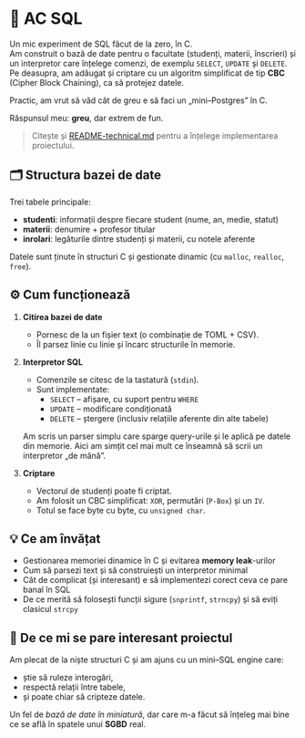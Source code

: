 # 🚀 AC SQL

Un mic experiment de SQL făcut de la zero, în C.  
Am construit o bază de date pentru o facultate (studenți, materii, înscrieri) și un interpretor care înțelege comenzi,
de exemplu `SELECT`, `UPDATE` și `DELETE`.  
Pe deasupra, am adăugat și criptare cu un algoritm simplificat de tip **CBC** (Cipher Block Chaining), ca să protejez datele.

Practic, am vrut să văd cât de greu e să faci un „mini–Postgres” în C.

Răspunsul meu: **greu**, dar extrem de fun.

> Citește și [README-technical.md](./README-technical.md) pentru a înțelege implementarea proiectului.

## 🗂 Structura bazei de date

Trei tabele principale:
- **studenti**: informații despre fiecare student (nume, an, medie, statut)
- **materii**: denumire + profesor titular
- **inrolari**: legăturile dintre studenți și materii, cu notele aferente

Datele sunt ținute în structuri C și gestionate dinamic (cu `malloc`, `realloc`, `free`).


## ⚙️ Cum funcționează

1. **Citirea bazei de date**  
   - Pornesc de la un fișier text (o combinație de TOML + CSV).  
   - Îl parsez linie cu linie și încarc structurile în memorie.  

2. **Interpretor SQL**  
   - Comenzile se citesc de la tastatură (`stdin`).  
   - Sunt implementate:  
     - `SELECT` – afișare, cu suport pentru `WHERE`  
     - `UPDATE` – modificare condiționată  
     - `DELETE` – ștergere (inclusiv relațiile aferente din alte tabele)  

   Am scris un parser simplu care sparge query-urile și le aplică pe datele din memorie.
   Aici am simțit cel mai mult ce înseamnă să scrii un interpretor „de mână”.

3. **Criptare**  
   - Vectorul de studenți poate fi criptat.  
   - Am folosit un CBC simplificat: `XOR`, permutări (`P-Box`) și un `IV`.  
   - Totul se face byte cu byte, cu `unsigned char`.


## 💡 Ce am învățat

- Gestionarea memoriei dinamice în C și evitarea **memory leak**-urilor  
- Cum să parsezi text și să construiești un interpretor minimal  
- Cât de complicat (și interesant) e să implementezi corect ceva ce pare banal în SQL  
- De ce merită să folosești funcții sigure (`snprintf`, `strncpy`) și să eviți clasicul `strcpy`


## 🔎 De ce mi se pare interesant proiectul

Am plecat de la niște structuri C și am ajuns cu un mini–SQL engine care:  
- știe să ruleze interogări,  
- respectă relații între tabele,  
- și poate chiar să cripteze datele.  

Un fel de *bază de date în miniatură*, dar care m-a făcut să înțeleg mai bine
ce se află în spatele unui **SGBD** real.
